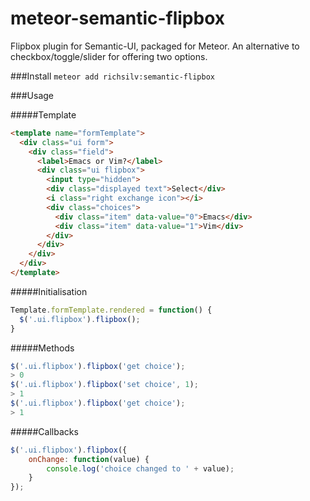 meteor-semantic-flipbox
=======================

Flipbox plugin for Semantic-UI, packaged for Meteor. An alternative to checkbox/toggle/slider for offering two options.

###Install
`meteor add richsilv:semantic-flipbox`

###Usage

#####Template

```html
<template name="formTemplate">
  <div class="ui form">
    <div class="field">
      <label>Emacs or Vim?</label>
      <div class="ui flipbox">
        <input type="hidden">
        <div class="displayed text">Select</div>
        <i class="right exchange icon"></i>
        <div class="choices">
          <div class="item" data-value="0">Emacs</div>
          <div class="item" data-value="1">Vim</div>
        </div>
      </div>
    </div>
  </div>
</template>
```

#####Initialisation

```js
Template.formTemplate.rendered = function() {
  $('.ui.flipbox').flipbox();
}
```
    
#####Methods

```js
$('.ui.flipbox').flipbox('get choice');
> 0
$('.ui.flipbox').flipbox('set choice', 1);
> 1
$('.ui.flipbox').flipbox('get choice');
> 1    
```

#####Callbacks

```js
$('.ui.flipbox').flipbox({
    onChange: function(value) {
        console.log('choice changed to ' + value);
    }
});
```
